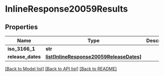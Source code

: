 # InlineResponse20059Results

## Properties
Name | Type | Description | Notes
------------ | ------------- | ------------- | -------------
**iso_3166_1** | **str** |  | [optional] 
**release_dates** | [**list[InlineResponse20059ReleaseDates]**](InlineResponse20059ReleaseDates.md) |  | [optional] 

[[Back to Model list]](../README.md#documentation-for-models) [[Back to API list]](../README.md#documentation-for-api-endpoints) [[Back to README]](../README.md)

